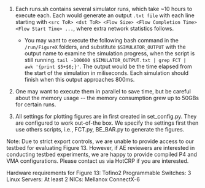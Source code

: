 1. Each runs.sh contains several simulator runs, which take ~10 hours to execute each. Each would generate an output ``.txt file`` with each line starting with ``<src ToR> <dst ToR> <Flow Size> <Flow Completion Time> <Flow Start Time> ...``, where extra network statistics follows.
    - You may want to execute the following bash command in the `/run/FigureX` folders, and substitute ``$SIMULATOR_OUTPUT`` with the output name to examine the simulation progress, when the script is still running. 
    ``tail -100000 $SIMULATOR_OUTPUT.txt | grep FCT |  awk '{print $5+$6;}'``. 
    The output would be the time elapsed from the start of the simulation in miliseconds. Each simulation should finish when this output approaches 800ms.

2. One may want to execute them in parallel to save time, but be careful about the memory usage -- the memory consumption grew up to 50GBs for certain runs.

3. All settings for plotting figures are in first created in set_config.py. They are configured to work out-of-the box. We specify the settings first then use others scripts, i.e., FCT.py, BE_BAR.py to generate the figures.

Note: Due to strict export controls, we are unable to provide access to our testbed for evaluating Figure 13. However, if AE reviewers are interested in conducting testbed experiments, we are happy to provide compiled P4 and VMA configurations. Please contact us via HotCRP if you are interested.

Hardware requirements for Figure 13:
	Tofino2 Programmable Switches: 3
	Linux Servers: At least 2
	NICs: Mellanox ConnectX-6
